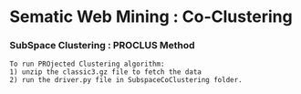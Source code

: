 # Sematic Web Mining : Co-Clustering


### SubSpace Clustering : PROCLUS Method
    To run PROjected Clustering algorithm:
    1) unzip the classic3.gz file to fetch the data
    2) run the driver.py file in SubspaceCoClustering folder.
